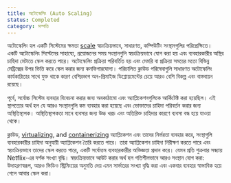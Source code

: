 ```yaml
---
title: অটোস্কেলিং (Auto Scaling)
status: Completed
category: সম্পত্তি
---
```


অটোস্কেলিং হল একটি সিস্টেমের ক্ষমতা [scale](/scalability/) স্বয়ংক্রিয়ভাবে, সাধারণত, কম্পিউটিং সংস্থানগুলির পরিপ্রেক্ষিতে। একটি অটোস্কেলিং সিস্টেমের সাহায্যে, প্রয়োজনের সময় সংস্থানগুলি স্বয়ংক্রিয়ভাবে যোগ করা হয় এবং ব্যবহারকারীর অস্থির চাহিদা মেটাতে স্কেল করতে পারে। অটোস্কেলিং প্রক্রিয়া পরিবর্তিত হয় এবং মেমরি বা প্রক্রিয়া সময়ের মতো বিভিন্ন মেট্রিক্সের উপর ভিত্তি করে স্কেল করার জন্য কনফিগারযোগ্য। পরিচালিত ক্লাউড পরিষেবাগুলি সাধারণত অটোস্কেলিং কার্যকারিতার সাথে যুক্ত থাকে কারণ বেশিরভাগ অন-প্রিমাইজ ডিপ্লোয়মেন্টের চেয়ে আরও বেশি বিকল্প এবং বাস্তবায়ন রয়েছে। 

পূর্বে, সর্বোচ্চ সিস্টেম ব্যবহার বিবেচনা করার জন্য অবকাঠামো এবং অ্যাপ্লিকেশনগুলিকে আর্কিটেক্ট করা হয়েছিল। এই স্থাপত্যের অর্থ হল যে আরও সংস্থানগুলি কম ব্যবহার করা হয়েছে এবং ভোক্তাদের চাহিদা পরিবর্তন করার জন্য অস্থিতিস্থাপক। অস্থিতিস্থাপকতা মানে ব্যবসার জন্য উচ্চ খরচ এবং অতিরিক্ত চাহিদার কারণে ব্যবসা বন্ধ হয়ে যাওয়া থেকে।

ক্লাউড, [virtualizing](/virtualization/), and [containerizing](/containerization/) অ্যাপ্লিকেশন এবং তাদের নির্ভরতা ব্যবহার করে, সংস্থাগুলি ব্যবহারকারীর চাহিদা অনুযায়ী অ্যাপ্লিকেশন তৈরি করতে পারে। তারা অ্যাপ্লিকেশন চাহিদা নিরীক্ষণ করতে পারে এবং স্বয়ংক্রিয়ভাবে তাদের স্কেল করতে পারে, একটি সর্বোত্তম ব্যবহারকারীর অভিজ্ঞতা প্রদান করে। যেমন প্রতি শুক্রবার সন্ধ্যায় Netflix-এর দর্শক সংখ্যা বৃদ্ধি। স্বয়ংক্রিয়ভাবে আউট করার অর্থ হল গতিশীলভাবে আরও সংস্থান যোগ করা: উদাহরণস্বরূপ, আরও ভিডিও স্ট্রিমিংয়ের অনুমতি দেয় এমন সার্ভারের সংখ্যা বৃদ্ধি করা এবং একবার ব্যবহার স্বাভাবিক হয়ে গেলে আবার স্কেল করা।
